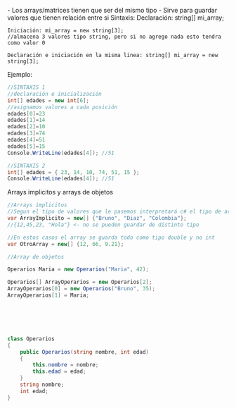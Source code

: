 <p>
    -   Los arrays/matrices tienen que ser del mismo tipo
    -   Sirve para guardar valores que tienen relación entre si
    Sintaxis:
    Declaración: string[] mi_array;
    
    Iniciación: mi_array = new string[3];  
    //almacena 3 valores tipo string, pero si no agrego nada esto tendra como valor 0

    Declaración e iniciación en la misma linea: string[] mi_array = new string[3];

Ejemplo:

</p>

```c#
//SINTAXIS 1
//declaración e inicialización
int[] edades = new int[6];
//asignamos valores a cada posición
edades[0]=23
edades[1]=14
edades[2]=10
edades[3]=74
edades[4]=51
edades[5]=15
Console.WriteLine(edades[4]); //51

//SINTAXIS 2
int[] edades = { 23, 14, 10, 74, 51, 15 };
Console.WriteLine(edades[4]); //51
```

<p>Arrays implicitos y arrays de objetos</p>

```c#
//Arrays implicitos
//Segun el tipo de valores que le pasemos interpretará c# el tipo de array que sera
var ArrayImplicito = new[] {"Bruno", "Diaz", "Colombia"};
//{12,45,23, "Hola"} <- no se pueden guardar de distinto tipo

//En estos casos el array se guarda todo como tipo double y no int
var OtroArray = new[] {12, 66, 9.21};

//Array de objetos

Operarios Maria = new Operarios("Maria", 42);

Operarios[] ArrayOperarios = new Operarios[2];
ArrayOperarios[0] = new Operarios("Bruno", 35);
ArrayOperarios[1] = Maria;






class Operarios
{
    public Operarios(string nombre, int edad)
    {
        this.nombre = nombre;
        this.edad = edad;
    }
    string nombre;
    int edad;
}


```

```

```
